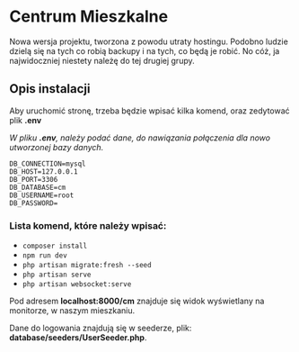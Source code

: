 # Centrum Mieszkalne

Nowa wersja projektu, tworzona z powodu utraty hostingu. 
Podobno ludzie dzielą się na tych co robią backupy i na tych, co będą je robić. No cóż, ja najwidoczniej niestety należę do tej drugiej grupy.

## Opis instalacji

Aby uruchomić stronę, trzeba będzie wpisać kilka komend, oraz zedytować plik **.env**

*W pliku **.env**, należy podać dane, do nawiązania połączenia dla nowo utworzonej bazy danych.*

    DB_CONNECTION=mysql
    DB_HOST=127.0.0.1
    DB_PORT=3306
    DB_DATABASE=cm
    DB_USERNAME=root
    DB_PASSWORD=

### Lista komend, które należy wpisać:
 - `composer install`
 - `npm run dev`
 - `php artisan migrate:fresh --seed`
 - `php artisan serve`
 - `php artisan websocket:serve`


Pod adresem **localhost:8000/cm** znajduje się widok wyświetlany na monitorze, w naszym mieszkaniu.

Dane do logowania znajdują się w seederze, plik: **database/seeders/UserSeeder.php**.